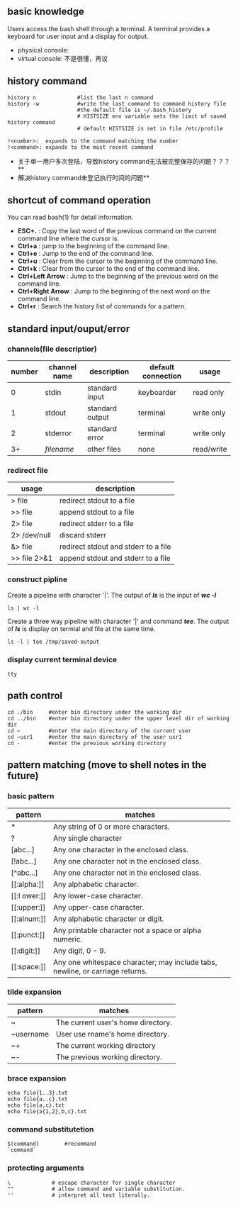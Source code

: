 ## basic knowledge

Users access the bash shell through a terminal. A terminal provides a keyboard for user input and a display for output.

- physical console: 
- virtual console: 不是很懂，再议

## history command

```shell
history n             #list the last n command
history -w            #write the last command to command history file
                      #the default file is ~/.bash_history
                      # HISTSIZE env variable sets the limit of saved history command
                      # default HISTSIZE is set in file /etc/profile
```

```
!<number>:  expands to the command matching the number
!<command>: expands to the most recent command
```

- 关于单一用户多次登陆，导致history command无法被完整保存的问题？？？**
- 解决history command未登记执行时间的问题**

## shortcut of command operation

You can read bash(1) for detail information.

- **ESC+.** : Copy the last word of the previous command on the current command line where the cursor is.
- **Ctrl+a** : jump to the beginning of the command line.
- **Ctrl+e** : Jump to the end of the command line.
- **Ctrl+u** : Clear from the cursor to the beginning of the command line.
- **Ctrl+k** : Clear from the cursor to the end of the command line.
- **Ctrl+Left Arrow** : Jump to the beginning of the previous word on the command line.
- **Ctrl+Right Arrow** : Jump to the beginning of the next word on the command line.
- **Ctrl+r** : Search the history list of commands for a pattern.

## standard input/ouput/error

### **channels(file descriptior)**

| number | channel name | description     | default connection | usage      |
| ------ | ------------ | --------------- | ------------------ | ---------- |
| 0      | stdin        | standard input  | keyboarder         | read only  |
| 1      | stdout       | standard output | terminal           | write only |
| 2      | stderror     | standard error  | terminal           | write only |
| 3+     | *filename*   | other files     | none               | read/write |

### redirect file

| usage        | description                          |
| ------------ | ------------------------------------ |
| > file       | redirect stdout to a file            |
| >> file      | append stdout to a file              |
| 2> file      | redirect stderr to a file            |
| 2> /dev/null | discard stderr                       |
| &> file      | redirect stdout and stderr to a file |
| >> file 2>&1 | append stdout and stderr to a file   |

### construct pipline

Create a pipeline with character '|'.  The output of ***ls*** is the input of ***wc -l***

```shell
ls | wc -l 
```

Create a three way pipeline with character '|' and command ***tee***.  The output of ***ls*** is display on termial and file at the same time.

```shell
ls -l | tee /tmp/saved-output
```

### display current terminal device

```
tty
```



## path control

```shell
cd ./bin     #enter bin directory under the working dir
cd ../bin    #enter bin directory under the upper level dir of working dir
cd ~         #enter the main directory of the current user
cd ~usr1     #enter the main directory of the user usr1
cd -         #enter the previous working directory
```



## pattern matching (move to shell notes in the future)

### basic pattern


| pattern      | matches                                                      |
| ------------ | ------------------------------------------------------------ |
| *            | Any string of 0 or more characters.                          |
| ?            | Any single character                                         |
| [abc...]     | Any one character in the enclosed class.                     |
| [!abc...]    | Any one character not in the enclosed class.                 |
| [^abc...]    | Any one character not in the enclosed class.                 |
| [[:alpha:]]  | Any alphabetic character.                                    |
| [[:l ower:]] | Any lower-case character.                                    |
| [[:upper:]]  | Any upper-case character.                                    |
| [[:alnum:]]  | Any alphabetic character or digit.                           |
| [[:punct:]]  | Any printable character not a space or alpha numeric.        |
| [[:digit:]]  | Any digit, 0 - 9.                                            |
| [[:space:]]  | Any one whitespace character;  may include tabs, newline, or carriage returns. |

### tilde expansion

| pattern      | matches                                                      |
| ------------ | ------------------------------------------------------------ |
| ~            | The current user's home directory.                           |
| ~username    | User use rname's home directory.                             |
| ~+           | The current working directory                                |
| ~-           | The previous working directory.                              |

### brace expansion

 ```shell
echo file{1..3}.txt
echo file{a..c}.txt
echo file{a,c}.txt
echo file{a{1,2},b,c}.txt
 ```

### command substitutetion

```shell
$(command)        #recommand
`command`
```

### protecting arguments

```shell
\             # escape character for single character
""            # allow command and variable substitution.
''            # interpret all text literally.
```

